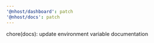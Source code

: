 ```yaml
---
'@nhost/dashboard': patch
'@nhost/docs': patch
---
```


chore(docs): update environment variable documentation
